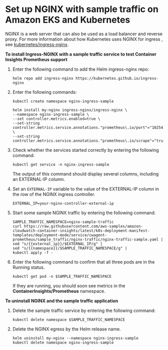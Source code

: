 # Set up NGINX with sample traffic on Amazon EKS and Kubernetes<a name="ContainerInsights-Prometheus-Sample-Workloads-nginx"></a>

NGINX is a web server that can also be used as a load balancer and reverse proxy\. For more information about how Kubernetes uses NGINX for ingress , see [kubernetes/ingress\-nginx](https://github.com/kubernetes/ingress-nginx)\.

**To install Ingress\-NGINX with a sample traffic service to test Container Insights Prometheus support**

1. Enter the following command to add the Helm ingress\-nginx repo:

   ```
   helm repo add ingress-nginx https://kubernetes.github.io/ingress-nginx
   ```

1. Enter the following commands:

   ```
   kubectl create namespace nginx-ingress-sample
   
   helm install my-nginx ingress-nginx/ingress-nginx \
   --namespace nginx-ingress-sample \
   --set controller.metrics.enabled=true \
   --set-string controller.metrics.service.annotations."prometheus\.io/port"="10254" \
   --set-string controller.metrics.service.annotations."prometheus\.io/scrape"="true"
   ```

1. Check whether the services started correctly by entering the following command:

   ```
   kubectl get service -n nginx-ingress-sample
   ```

   The output of this command should display several columns, including an EXTERNAL\-IP column\.

1. Set an `EXTERNAL-IP` variable to the value of the EXTERNAL\-IP column in the row of the NGINX ingress controller\.

   ```
   EXTERNAL_IP=your-nginx-controller-external-ip
   ```

1. Start some sample NGINX traffic by entering the following command\. 

   ```
   SAMPLE_TRAFFIC_NAMESPACE=nginx-sample-traffic
   curl https://raw.githubusercontent.com/aws-samples/amazon-cloudwatch-container-insights/latest/k8s-deployment-manifest-templates/deployment-mode/service/cwagent-prometheus/sample_traffic/nginx-traffic/nginx-traffic-sample.yaml | 
   sed "s/{{external_ip}}/$EXTERNAL_IP/g" | 
   sed "s/{{namespace}}/$SAMPLE_TRAFFIC_NAMESPACE/g" | 
   kubectl apply -f -
   ```

1. Enter the following command to confirm that all three pods are in the Running status\.

   ```
   kubectl get pod -n $SAMPLE_TRAFFIC_NAMESPACE
   ```

   If they are running, you should soon see metrics in the **ContainerInsights/Prometheus** namespace\.

**To uninstall NGINX and the sample traffic application**

1. Delete the sample traffic service by entering the following command:

   ```
   kubectl delete namespace $SAMPLE_TRAFFIC_NAMESPACE
   ```

1. Delete the NGINX egress by the Helm release name\. 

   ```
   helm uninstall my-nginx --namespace nginx-ingress-sample
   kubectl delete namespace nginx-ingress-sample
   ```